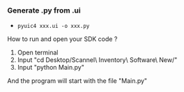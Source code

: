 ### Generate .py from .ui
* `pyuic4 xxx.ui -o xxx.py`

How to run and open your SDK code ?
1. Open terminal
2. Input "cd Desktop/Scannel\ Inventory\ Software\ New/"
3. Input "python Main.py"

And the program will start with the file "Main.py"
